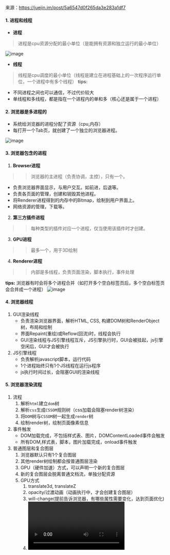 来源：https://juejin.im/post/5a6547d0f265da3e283a1df7
#### 1. 进程和线程
+ __进程__
> 进程是cpu资源分配的最小单位（是能拥有资源和独立运行的最小单位）

![image](https://user-gold-cdn.xitu.io/2018/1/21/1611938b2d7c9377?imageView2/0/w/1280/h/960/format/webp/ignore-error/1)
+ __线程__
> 线程是cpu调度的最小单位（线程是建立在进程基础上的一次程序运行单位，一个进程中有多个线程）
__tips:__
+ 不同进程之间也可以通信，不过代价较大
+ 单线程和多线程，都是指在一个进程内的单和多（核心还是属于一个进程）
#### 2. 浏览器是多进程的
+ 系统给浏览器的进程分配了资源（cpu,内存）
+ 每打开一个Tab页，就创建了一个独立的浏览器进程。

![image](https://user-gold-cdn.xitu.io/2018/1/21/1611938b2d813f16?imageView2/0/w/1280/h/960/format/webp/ignore-error/1) 
#### 3. 浏览器包含的进程

1. __Browser进程__
>> 浏览器的主进程（负责协调，主控），只有一个。
+ 负责浏览器界面显示，与用户交互。如前进，后退等。
+ 负责各页面的管理，创建和销毁其他进程。
+ 将Renderer进程得到的内存中的Bitmap，绘制到用户界面上。
+ 网络资源的管理，下载等。
2. __第三方插件进程__
>> 每种类型的插件对应一个进程，仅当使用该插件时才创建。
3. __GPU进程__
>> 最多一个，用于3D绘制
4. __Renderer进程__
>> 内部是多线程，负责页面渲染，脚本执行，事件处理 

__tips:__
浏览器有时会将多个进程合并（如打开多个空白标签页后，多个空白标签页会合并成一个进程）
![image](https://user-gold-cdn.xitu.io/2018/1/21/1611938b32460672?imageView2/0/w/1280/h/960/format/webp/ignore-error/1)

#### 4. 浏览器线程
1. GUI渲染线程
    * 负责渲染浏览器界面，解析HTML, CSS, 构建DOM树和RenderObject树，布局和绘制
    * 界面Repaint(重绘)或Reflow(回流)时，线程会执行
    * GUI渲染线程与JS引擎线程互斥，JS引擎执行时，GUI会被挂起，js引擎空闲后，GUI才会被执行
2. JS引擎线程
    * 负责解析javascript脚本，运行代码
    * 1个进程始终只有1个JS线程在运行js程序
    * js执行时间过长，会阻塞GUI的渲染线程

#### 5. 浏览器渲染流程
1. 流程
    1. 解析`html`建立`dom`树
    2. 解析`css`生成`CSSOM`规则树（css加载会阻塞render树渲染）
    3. 将`DOM`树与`CSSOM`树一起生成`render`树
    4. 绘制render树，绘制页面像素信息
2. 事件触发
    * DOM加载完成，不包括样式表、图片，DOMContentLoaded事件会触发
    * 所有DOM,样式表，脚本，图片加载完成，onload事件触发
3. 普通图层和复合图层
    1. 浏览器默认只有1个复合图层
    2. 其他render树绘制都会按普通图层渲染
    3. GPU（硬件加速）方式，可以声明一个新的复合图层
    4. 新的复合图层会脱离普通文档流，单独分配资源
    5. GPU方式
        1. translate3d, translateZ
        2. opacity/过渡动画（动画执行中，才会创建复合图层）
        3. will-change(提前告诉浏览器，有哪些属性需要变化，达到页面优化)
        4. <video>, <iframe>, <canvas>, <webgl>, 等元素


